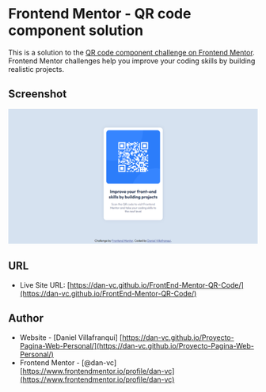 # Frontend Mentor - QR code component solution

This is a solution to the [QR code component challenge on Frontend Mentor](https://www.frontendmentor.io/challenges/qr-code-component-iux_sIO_H). Frontend Mentor challenges help you improve your coding skills by building realistic projects. 


## Screenshot

![Screenshot of the Solution for the QR code component coding challenge](./images/ss.png)

## URL

- Live Site URL: [https://dan-vc.github.io/FrontEnd-Mentor-QR-Code/](https://dan-vc.github.io/FrontEnd-Mentor-QR-Code/)


## Author

- Website - [Daniel Villafranqui] [https://dan-vc.github.io/Proyecto-Pagina-Web-Personal/](https://dan-vc.github.io/Proyecto-Pagina-Web-Personal/)
- Frontend Mentor - [@dan-vc] [https://www.frontendmentor.io/profile/dan-vc](https://www.frontendmentor.io/profile/dan-vc)
